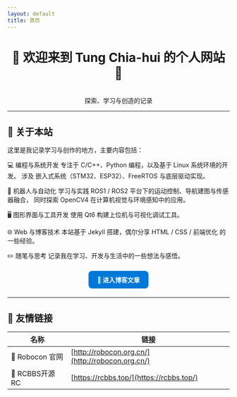 ```yaml
---
layout: default
title: 首页
---
```


<div align="center">

<h1>🌟 欢迎来到 <b>Tung Chia-hui 的个人网站</b> 👋</h1>
<br>
探索、学习与创造的记录

</div>

---

## 🧠 关于本站

这里是我记录学习与创作的地方，主要内容包括：

💻 编程与系统开发
专注于 C/C++、Python 编程，以及基于 Linux 系统环境的开发。
涉及 嵌入式系统（STM32、ESP32）、FreeRTOS 与底层驱动实现。

🤖 机器人与自动化
学习与实践 ROS1 / ROS2 平台下的运动控制、导航建图与传感器融合，
同时探索 OpenCV4 在计算机视觉与环境感知中的应用。

🖥️ 图形界面与工具开发
使用 Qt6 构建上位机与可视化调试工具。

🌐 Web 与博客技术
本站基于 Jekyll 搭建，偶尔分享 HTML / CSS / 前端优化 的一些经验。

✏️ 随笔与思考
记录我在学习、开发与生活中的一些想法与感悟。

<div align="center" style="margin: 20px 0;">
  <a href="{{ '/blog/' | relative_url }}" class="btn" style="display:inline-block; padding:10px 20px; border-radius:8px; background:#0078D7; color:white; text-decoration:none; font-weight:bold;">
    🚀 进入博客文章
  </a>
</div>

---

## 🤝 友情链接

| 名称 | 链接 |
|------|------|
| 🤖 Robocon 官网 | [http://robocon.org.cn/](http://robocon.org.cn/) |
| 🔧 RCBBS开源RC | [https://rcbbs.top/](https://rcbbs.top/) |